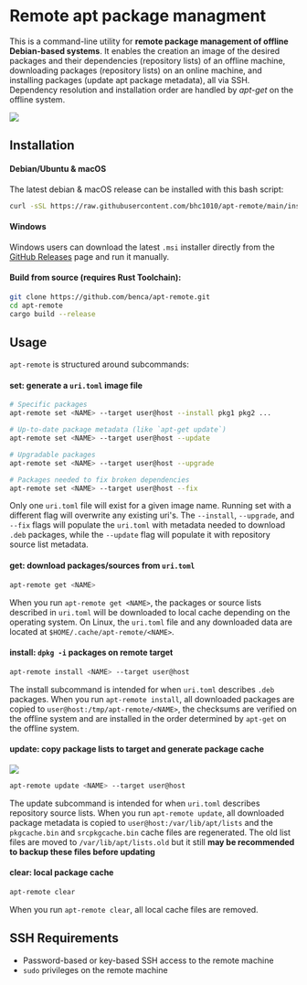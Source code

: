 # Remote apt package managment

This is a command-line utility for **remote package management of offline Debian-based systems**. It enables the creation an image of the desired packages and their dependencies (repository lists) of an offline machine, downloading packages (repository lists) on an online machine, and installing packages (update apt package metadata), all via SSH. Dependency resolution and installation order are handled by _apt-get_ on the offline system.

![](https://github.com/bhc1010/apt-remote/assets/install-demo.gif)

## Installation

#### Debian/Ubuntu & macOS
The latest debian & macOS release can be installed with this bash script:

```bash
curl -sSL https://raw.githubusercontent.com/bhc1010/apt-remote/main/install.sh | bash
```

#### Windows
Windows users can download the latest `.msi` installer directly from the [GitHub Releases](https://github.com/bhc1010/apt-remote/releases) page and run it manually.


#### Build from source (requires Rust Toolchain):

```bash
git clone https://github.com/benca/apt-remote.git
cd apt-remote
cargo build --release
```

## Usage

`apt-remote` is structured around subcommands:

#### set: **generate a `uri.toml` image file**

```bash
# Specific packages
apt-remote set <NAME> --target user@host --install pkg1 pkg2 ...

# Up-to-date package metadata (like `apt-get update`)
apt-remote set <NAME> --target user@host --update

# Upgradable packages
apt-remote set <NAME> --target user@host --upgrade

# Packages needed to fix broken dependencies
apt-remote set <NAME> --target user@host --fix
```
Only one `uri.toml` file will exist for a given image name. Running set with a different flag will overwrite any existing uri's. The `--install`, `--upgrade`, and `--fix` flags will populate the `uri.toml` with metadata needed to download `.deb` packages, while the `--update` flag will populate it with repository source list metadata.

#### get: download packages/sources from `uri.toml`
```bash
apt-remote get <NAME>
```
When you run `apt-remote get <NAME>`, the packages or source lists described in `uri.toml` will be downloaded to local cache depending on the operating system. On Linux, the `uri.toml` file and any downloaded data are located at `$HOME/.cache/apt-remote/<NAME>`.

#### install: **`dpkg -i` packages on remote target**
```bash
apt-remote install <NAME> --target user@host
```
The install subcommand is intended for when `uri.toml` describes `.deb` packages. When you run `apt-remote install`, all downloaded packages are copied to `user@host:/tmp/apt-remote/<NAME>`, the checksums are verified on the offline system and are installed in the order determined by `apt-get` on the offline system.

#### update: **copy package lists to target and generate package cache**
![](https://github.com/bhc1010/apt-remote/assets/update-demo.gif)
```bash
apt-remote update <NAME> --target user@host
```
The update subcommand is intended for when `uri.toml` describes repository source lists. When you run `apt-remote update`, all downloaded package metadata is copied to `user@host:/var/lib/apt/lists` and the `pkgcache.bin` and `srcpkgcache.bin` cache files are regenerated. The old list files are moved to `/var/lib/apt/lists.old` but it still **may be recommended to backup these files before updating**

#### clear: **local package cache**
```bash
apt-remote clear
```
When you run `apt-remote clear`, all local cache files are removed.

## SSH Requirements

- Password-based or key-based SSH access to the remote machine
- `sudo` privileges on the remote machine

